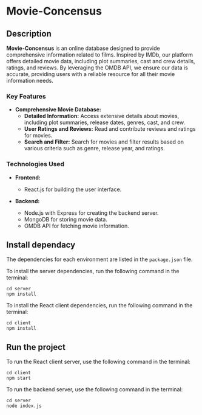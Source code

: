 # Movie-Concensus

## Description

**Movie-Concensus** is an online database designed to provide comprehensive information related to films. Inspired by IMDb, our platform offers detailed movie data, including plot summaries, cast and crew details, ratings, and reviews. By leveraging the OMDB API, we ensure our data is accurate, providing users with a reliable resource for all their movie information needs.

### Key Features

- **Comprehensive Movie Database:**
  - **Detailed Information:** Access extensive details about movies, including plot summaries, release dates, genres, cast, and crew.
  - **User Ratings and Reviews:** Read and contribute reviews and ratings for movies.
  - **Search and Filter:** Search for movies and filter results based on various criteria such as genre, release year, and ratings.

### Technologies Used

- **Frontend:**
  - React.js for building the user interface.

- **Backend:**
  - Node.js with Express for creating the backend server.
  - MongoDB for storing movie data.
  - OMDB API for fetching movie information.
    
## Install dependacy
The dependencies for each environment are listed in the `package.json` file.

To install the server dependencies, run the following command in the terminal:

```
cd server
npm install
```

To install the React client dependencies, run the following command in the terminal:

```
cd client
npm install
```

## Run the project
To run the React client server, use the following command in the terminal:

 ```
cd client
npm start
```

To run the backend server, use the following command in the terminal:

 ```
cd server
node index.js
